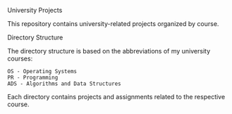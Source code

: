 University Projects

This repository contains university-related projects organized by course.

Directory Structure

The directory structure is based on the abbreviations of my university courses:

    OS - Operating Systems
    PR - Programming
    ADS - Algorithms and Data Structures

Each directory contains projects and assignments related to the respective course.
